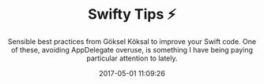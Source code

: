 ---
title: "Swifty Tips ⚡️"
subtitle: "Sensible best practices from Göksel Köksal to improve your Swift code. One of these, avoiding AppDelegate overuse, is something I have being paying particular attention to lately."
tags: ["iOS","best practices"]
link: "https://medium.com/@gokselkoksal/swifty-tips-%EF%B8%8F-8564553ba3ec"
date: "2017-05-01 11:09:26"
---